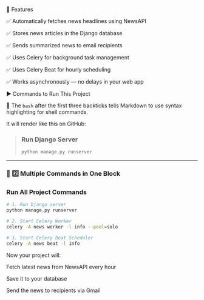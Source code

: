 🚀 Features

✅ Automatically fetches news headlines using NewsAPI

✅ Stores news articles in the Django database

✅ Sends summarized news to email recipients

✅ Uses Celery for background task management

✅ Uses Celery Beat for hourly scheduling

✅ Works asynchronously — no delays in your web app


▶️ Commands to Run This Project

🧠 The `bash` after the first three backticks tells Markdown to use syntax highlighting for shell commands.

It will render like this on GitHub:

> ### Run Django Server  
> ```bash
> python manage.py runserver
> ```

---

### 🧱 **2️⃣ Multiple Commands in One Block**


### Run All Project Commands
```bash
# 1. Run Django server
python manage.py runserver

# 2. Start Celery Worker
celery -A news worker -l info --pool=solo

# 3. Start Celery Beat Scheduler
celery -A news beat -l info

```
Now your project will:

Fetch latest news from NewsAPI every hour

Save it to your database

Send the news to recipients via Gmail